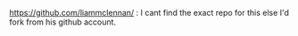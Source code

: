 https://github.com/liammclennan/ : I cant find the exact repo for this else I'd fork from his github account. 
